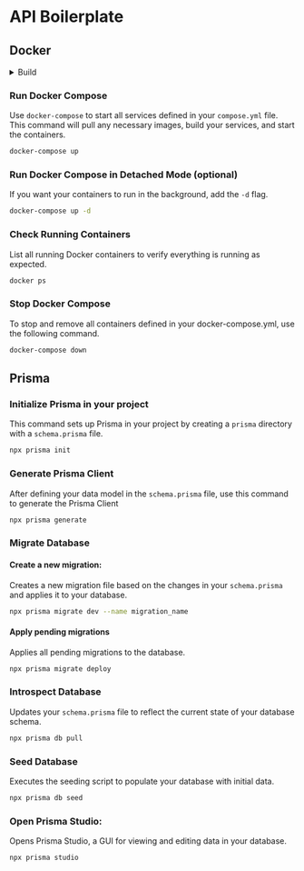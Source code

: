 # API Boilerplate

## Docker

<details>
  <summary>Build</summary>
  
This command builds the Docker image using the instructions in your `Dockerfile`. The `-t` flag tags the image with a name.
```sh
docker build -t your_image_name .
```
</details>

### Run Docker Compose
Use `docker-compose` to start all services defined in your `compose.yml` file. This command will pull any necessary images, build your services, and start the containers.
```sh
docker-compose up
```

### Run Docker Compose in Detached Mode (optional)
If you want your containers to run in the background, add the `-d` flag.
```sh
docker-compose up -d
```

### Check Running Containers
List all running Docker containers to verify everything is running as expected.
```sh
docker ps
```

### Stop Docker Compose
To stop and remove all containers defined in your docker-compose.yml, use the following command.
```sh
docker-compose down
```

## Prisma

### Initialize Prisma in your project
This command sets up Prisma in your project by creating a `prisma` directory with a `schema.prisma` file.
```sh
npx prisma init
```

### Generate Prisma Client
After defining your data model in the `schema.prisma` file, use this command to generate the Prisma Client
```sh
npx prisma generate
```

### Migrate Database

#### Create a new migration:
Creates a new migration file based on the changes in your `schema.prisma` and applies it to your database.
```sh
npx prisma migrate dev --name migration_name
```

#### Apply pending migrations
Applies all pending migrations to the database.
```sh
npx prisma migrate deploy
```

### Introspect Database
Updates your `schema.prisma` file to reflect the current state of your database schema.
```sh
npx prisma db pull
```

### Seed Database
Executes the seeding script to populate your database with initial data.
```sh
npx prisma db seed
```

### Open Prisma Studio:
Opens Prisma Studio, a GUI for viewing and editing data in your database.
```sh
npx prisma studio
```
